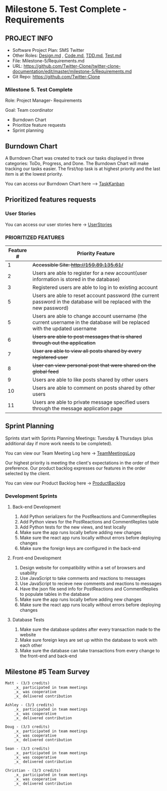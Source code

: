 # Milestone 5. Test Complete - Requirements

## PROJECT INFO

- Software Project Plan: SMS Twitter
- Other Roles: [Design.md](https://github.com/Twitter-Clone/twitter-clone-documentation/blob/master/milestone-5/Design.md) , [Code.md](https://github.com/Twitter-Clone/twitter-clone-documentation/blob/master/milestone-5/Code.md), [TDD.md](https://github.com/Twitter-Clone/twitter-clone-documentation/blob/master/milestone-5/Test.md), [Test.md](https://github.com/Twitter-Clone/twitter-clone-documentation/blob/master/milestone-5/Test.md)
- File: Milestone-5/Requirements.md
- URL: https://github.com/Twitter-Clone/twitter-clone-documentation/edit/master/milestone-5/Requirements.md 
- Git Repo: https://github.com/Twitter-Clone

### Milestone 5. Test Complete

Role: Project Manager- Requirements

Goal: Team coordinator

- Burndown Chart
- Prioritize feature requests
- Sprint planning

## Burndown Chart

A Burndown Chart was created to track our tasks displayed in three categories: ToDo, Progress, and Done. The Burndown Chart will make tracking our tasks easier. The first/top task is at highest priority and the last item is at the lowest priority. 

You can access our Burndown Chart here --> [TaskKanban](https://github.com/Twitter-Clone/twitter-clone-documentation/projects/1)

## Prioritized features requests
### User Stories

You can access our user stories here -> [UserStories](https://github.com/Twitter-Clone/twitter-clone-documentation/blob/master/UserStories.md)

### PRIORITIZED FEATURES

| Feature # | Priority Feature |
| --------------- |---------------------|
|  1 | ~~Accessible Site: http://159.89.135.61/~~|
|  2 | Users are able to register for a new account(user information is stored in the database) |
|  3 | Registered users are able to log in to existing account |
|  5 | Users are able to reset account password (the current password in the database will be replaced with the new password) |
|  5 | Users are able to change account username (the current username in the database will be replaced with the updated username |
|  6 | ~~Users are able to post messages that is shared through out the application~~ |
|  7 | ~~User are able to view all posts shared by every registered user~~ |
|  8 | ~~User can view personal post that were shared on the global feed~~ |
|  9 | Users are able to like posts shared by other users |
|  10 | Users are able to comment on posts shared by other users |
|  11 | Users are able to private message specified users through the message application page |


## Sprint Planning

  Sprints start with Sprints Planning Meetings: Tuesday & Thursdays (plus additional day if more work needs to be completed).
    
  You can view our Team Meeting Log here -> [TeamMeetingsLog](https://github.com/Twitter-Clone/twitter-clone-documentation/blob/master/TeamMeeting.md)
    
  Our highest priority is meeting the client's expectations in the order of their preference. Our product backlog expresses our features in the order selected by the client.
    
  You can view our Product Backlog here -> [ProductBacklog](https://github.com/Twitter-Clone/twitter-clone-documentation/blob/master/milestone-2/product%20backlog%20pic.png)

  ### Development Sprints

1. Back-end Development
    1. Add Python serializers for the PostReactions and CommentReplies
    1. Add Python views for the PostReactions and CommentReplies table
    1. Add Python tests for the new views, and test locally
    1. Make sure the app runs locally before adding new changes
    1. Make sure the react app runs locally without errors before deploying changes
    1. Make sure the foreign keys are configured in the back-end

1. Front-end Development
    1. Design website for compatibility within a set of browsers and usability
    1. Use JavaScript to take comments and reactions to messages
    1. Use JavaScript to recieve new comments and reactions to messages
    1. Have the json file send info for PostReactions and CommentReplies to populate tables in the database
    1. Make sure the app runs locally before adding new changes
    1. Make sure the react app runs locally without errors before deploying changes

1. Database Tests
    1. Make sure the database updates after every transaction made to the website
    1. Make sure foreign keys are set up within the database to work with each other
    1. Make sure the database can take transactions from every change to the front-end and back-end



## Milestone #5 Team Survey

```
Matt - (3/3 credits)
    _x_ participated in team meetings
    _x_ was cooperative
    _x_ delivered contribution
    
Ashley - (3/3 credits)
    _x_ participated in team meetings
    _x_ was cooperative
    _x_ delivered contribution
    
Doug - (3/3 credits)
    _x_ participated in team meetings
    _x_ was cooperative
    _x_ delivered contribution

Sean - (3/3 credits)
    _x_ participated in team meetings
    _x_ was cooperative
    _x_ delivered contribution
    
Christian - (3/3 credits)
    _x_ participated in team meetings
    _x_ was cooperative
    _x_ delivered contribution
```
